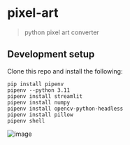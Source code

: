 
# pixel-art

> python pixel art converter

## Development setup

Clone this repo and install the following:
 ```
pip install pipenv
pipenv --python 3.11
pipenv install streamlit
pipenv install numpy
pipenv install opencv-python-headless
pipenv install pillow
pipenv shell
```

 
![image](https://github.com/zaid42005/mosaic-convertor/assets/66367657/6c2760f1-a21f-454b-b78c-698080514496)
